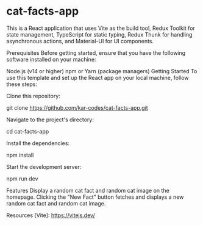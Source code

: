 # cat-facts-app
This is a React application that uses Vite as the build tool, Redux Toolkit for state management, TypeScript for static typing, Redux Thunk for handling asynchronous actions, and Material-UI for UI components.

Prerequisites
Before getting started, ensure that you have the following software installed on your machine:

Node.js (v14 or higher)
npm or Yarn (package managers)
Getting Started
To use this template and set up the React app on your local machine, follow these steps:

Clone this repository:

git clone https://github.com/kar-codes/cat-facts-app.git



Navigate to the project's directory:

cd cat-facts-app



Install the dependencies:

npm install



Start the development server:

npm run dev




Features
Display a random cat fact and random cat image on the homepage.
Clicking the "New Fact" button fetches and displays a new random cat fact and random cat image.


Resources
[Vite]: https://vitejs.dev/

[Redux Toolkit]: https://redux-toolkit.js.org/

[Typescript]: https://www.typescriptlang.org/

[Redux Thunk]: https://github.com/reduxjs/redux-thunk

[Material UI]: https://mui.com/core/
